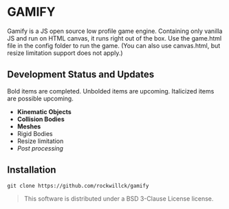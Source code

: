 # GAMIFY
Gamify is a JS open source low profile game engine. Containing only vanilla JS and run on HTML canvas, it runs right out of the box. Use the game.html file in the config folder to run the game. (You can also use canvas.html, but resize limitation support does not apply.)  

## Development Status and Updates
Bold items are completed. Unbolded items are upcoming. Italicized items are possible upcoming.
- __Kinematic Objects__  
- __Collision Bodies__  
- __Meshes__  
- Rigid Bodies
- Resize limitation
- *Post processing*

## Installation
`git clone https://github.com/rockwillck/gamify`

> This software is distributed under a BSD 3-Clause License license.
